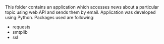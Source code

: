 This folder contains an application which accesses news about a particular topic using web API and sends them by email. Application was developed using Python. Packages used are following:
* requests
* smtplib
* ssl